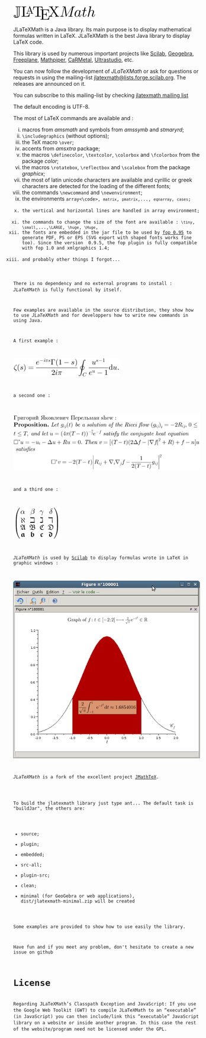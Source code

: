 <p><img src="images/Logo.png"/></p>
<p>JLaTeXMath is a Java library. Its main purpose is to display mathematical formulas written in LaTeX. JLaTeXMath is the best Java library to display LaTeX code.</p>
<p>This library is used by numerous important projects like <a href="http://www.scilab.org/">Scilab</a>, <a href="http://www.geogebra.org/">Geogebra</a>, <a href="http://freeplane.sourceforge.net">Freeplane</a>, <a href="http://www.mathpiper.org/">Mathpiper</a>, <a href="http://db-maths.nuxit.net/CaRMetal/index_en.html">CaRMetal</a>, <a href="http://ultrastudio.org/">Ultrastudio</a>, etc.

<p> You can now follow the development of <i>JLaTeXMath</i> or ask for questions or requests in using the mailing-list <a href="mailto:jlatexmath@lists.forge.scilab.org">jlatexmath@lists.forge.scilab.org</a>. The releases are announced on it.
</p>
<p>You can subscribe to this mailing-list by checking <a href="http://lists.scilab.org/mailman/listinfo/jlatexmath">jlatexmath mailing list</a></p>
<p>The default encoding is UTF-8.</p>
<p>The most of LaTeX commands are available and :</p>
<ol type="i">
<li>macros from <i>amsmath</i> and symbols from <i>amssymb</i> and <i>stmaryrd</i>;</li>
<li><code>\includegraphics</code> (without options);</li>
<li>the TeX macro <code>\over</code>;</li>
<li>accents from <i>amsxtra</i> package;
<li>the macros <code>\definecolor</code>, <code>\textcolor</code>, <code>\colorbox</code> and <code>\fcolorbox</code> from the package <i>color</i>;</li>
<li>the macros <code>\rotatebox</code>, <code>\reflectbox</code> and <code>\scalebox</code> from the package <i>graphicx</i>;
<li>the most of latin unicode characters are available and cyrillic or greek characters are detected for the loading of the different fonts;</li>
<li>the commands <code>\newcommand</code> and <code>\newenvironment</code>;</li>
<li>the environments <code>array<\code>, <code>matrix</code>, <code>pmatrix</code>,..., <code>eqnarray</code>, <code>cases</code>;</li>
<li>the vertical and horizontal lines are handled in array environment;</li>
<li>the commands to change the size of the font are available : <code>\tiny</code>, <code>\small</code>,...,<code>\LARGE</code>, <code>\huge</code>, <code>\Huge</code>,
<li>the fonts are embedded in the jar file to be used by <a href="http://xmlgraphics.apache.org/fop/">fop 0.95</a> to generate PDF, PS or EPS (SVG export with shaped fonts works fine too). Since the version  0.9.5, the fop plugin is fully compatible with fop 1.0 and xmlgraphics 1.4;</li>
<li>and probably other things I forgot...</li>
</ol>
There is no dependency and no external programs to install : <i>JLaTeXMath</i> is fully functional by itself.</p>
<p>Few examples are available in the source distribution, they show how to use <i>JLaTeXMath</i> and for developpers how to write new commands in using Java.</p>
<p>A first example :</p>
<p><img src="images/Formula1.png"/></p>
<p>a second one :</p>
<p><img src="images/Formula2.png"/></p>
<p>and a third one :</p>
<p><img src="images/Formula3.png"/></p>
<p><i>JLaTeXMath</i> is used by <a href="http://www.scilab.org">Scilab</a> to display formulas wrote in LaTeX in graphic windows :</p>
<p><img src="images/ScilabScreenshot.png"/></p>
<p><i>JLaTeXMath</i> is a fork of the excellent project <a href="http://jmathtex.sourceforge.net/">JMathTeX</a>.</p>

To build the jlatexmath library just type ant...
The default task is "buildJar", the others are:
  - source;
  - plugin;
  - embedded;
  - src-all;
  - plugin-src;
  - clean;
  - minimal (for GeoGebra or web applications), dist/jlatexmath-minimal.zip will be created

Some examples are provided to show how to use easily the library.

Have fun and if you meet any problem, don't hesitate to create a new issue on github

<H1>License</H1>
Regarding JLaTeXMath’s Classpath Exception and JavaScript: If you use the Google Web Toolkit (GWT) to compile JLaTeXMath to an “executable” (in JavaScript) you can then include/link this “executable” JavaScript library on a website or inside another program. In this case the rest of the website/program need not be licensed under the GPL.
